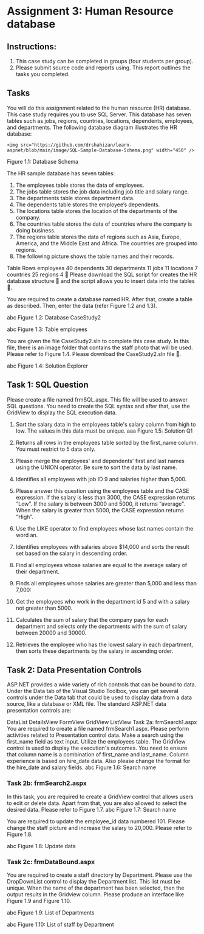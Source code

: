 # Assignment 3: Human Resource database

## Instructions:

1. This case study can be completed in groups (four students per group).
2. Please submit source code and reports using. This report outlines the tasks you completed.

## Tasks

You will do this assignment  related to the human resource (HR) database. This case study requires you to use SQL Server. This database has seven tables such as jobs, regions, countries, locations, dependents, employees, and departments. The following database diagram illustrates the HR database:

    <img src="https://github.com/drshahizan/learn-aspnet/blob/main/image/SQL-Sample-Database-Schema.png" width="450" />
Figure 1.1: Database Schema

The HR sample database has seven tables:

1. The employees table stores the data of employees.
2. The jobs table stores the job data including job title and salary range.
3. The departments table stores department data.
4. The dependents table stores the employee’s dependents.
5. The locations table stores the location of the departments of the company.
6. The countries table stores the data of countries where the company is doing business.
7. The regions table stores the data of regions such as Asia, Europe, America, and the Middle East and Africa. The countries are grouped into regions.
8. The following picture shows the table names and their records.

Table	Rows
employees	40
dependents	30
departments	11
jobs	11
locations	7
countries	25
regions	4
📌 Please download the SQL script for creates the HR database structure 💾 and the script allows you to insert data into the tables💾.

You are required to create a database named HR. After that, create a table as described. Then, enter the data (refer Figure 1.2 and 1.3).

abc
Figure 1.2: Database CaseStudy2

abc
Figure 1.3: Table employees

You are given the file CaseStudy2.sln to complete this case study. In this file, there is an image folder that contains the staff photo that will be used. Please refer to Figure 1.4. Please download the CaseStudy2.sln file 💾.

abc
Figure 1.4: Solution Explorer

## Task 1: SQL Question

Please create a file named frmSQL.aspx. This file will be used to answer SQL questions. You need to create the SQL syntax and after that, use the GridView to display the SQL execution data.

1. Sort the salary data in the employees table's salary column from high to low. The values in this data must be unique.
aaa
Figure 1.5: Solution Q1

2. Returns all rows in the employees table sorted by the first_name column. You must restrict to 5 data only.

3. Please merge the employees' and dependents' first and last names using the UNION operator. Be sure to sort the data by last name.

4. Identifies all employees with job ID 9 and salaries higher than 5,000.

5. Please answer this question using the employees table and the CASE expression. If the salary is less than 3000, the CASE expression returns “Low”. If the salary is between 3000 and 5000, it returns “average”. When the salary is greater than 5000, the CASE expression returns “High”.

6. Use the LIKE operator to find employees whose last names contain the word an.

7. Identifies employees with salaries above $14,000 and sorts the result set based on the salary in descending order.

8. Find all employees whose salaries are equal to the average salary of their department.

9. Finds all employees whose salaries are greater than 5,000 and less than 7,000:

10. Get the employees who work in the department id 5 and with a salary not greater than 5000.

11. Calculates the sum of salary that the company pays for each department and selects only the departments with the sum of salary between 20000 and 30000.

12. Retrieves the employee who has the lowest salary in each department, then sorts these departments by the salary in ascending order.

## Task 2: Data Presentation Controls

ASP.NET provides a wide variety of rich controls that can be bound to data. Under the Data tab of the Visual Studio Toolbox, you can get several controls under the Data tab that could be used to display data from a data source, like a database or XML file. The standard ASP.NET data presentation controls are:

DataList
DetailsView
FormView
GridView
ListView
Task 2a: frmSearch1.aspx
You are required to create a file named frmSearch1.aspx. Please perform activities related to Presentation control data. Make a search using the first_name field as text input. Utilize the employees table. The GridView control is used to display the execution's outcomes.  You need to ensure that column name is a combination of first_name and last_name. Column experience is based on hire_date data. Also please change the format for the hire_date and salary fields. 
abc
Figure 1.6: Search name

### Task 2b:  frmSearch2.aspx
In this task, you are required to create a GridView control that allows users to edit or delete data. Apart from that, you are also allowed to select the desired data. Please refer to Figure 1.7.
abc
Figure 1.7: Search name

You are required to update the employee_id data numbered 101. Please change the staff picture and increase the salary to 20,000. Please refer to Figure 1.8.

abc
Figure 1.8: Update data

### Task 2c:  frmDataBound.aspx
You are required to create a staff directory by Department. Please use the DropDownList control to display the Department list. This list must be unique. When the name of the department has been selected, then the output results in the Gridview column. Please produce an interface like Figure 1.9 and Figure 1.10.

abc
Figure 1.9: List of Departments

abc
Figure 1.10: List of staff by Department
